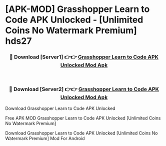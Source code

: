 # [APK-MOD] Grasshopper  Learn to Code APK Unlocked - [Unlimited Coins No Watermark Premium] hds27



<div align="center">
<h3>🔴 Download [Server1] 👉👉 <a href="https://momento.my/?title=Grasshopper__Learn_to_Code_APK_Unlocked">Grasshopper  Learn to Code APK Unlocked Mod Apk</a></h3><br>

<h3>🔴 Download [Server2] 👉👉 <a href="https://momento.my/?title=Grasshopper__Learn_to_Code_APK_Unlocked">Grasshopper  Learn to Code APK Unlocked Mod Apk</a></h3>
</div>



Download Grasshopper  Learn to Code APK Unlocked 

Free APK MOD Grasshopper  Learn to Code APK Unlocked [Unlimited Coins No Watermark Premium]

Download Grasshopper  Learn to Code APK Unlocked [Unlimited Coins No Watermark Premium] Mod For Android
